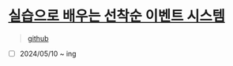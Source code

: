 # [실습으로 배우는 선착순 이벤트 시스템](https://www.inflearn.com/course/선착순-이벤트-시스템-실습/dashboard)

> [github](https://github.com/ZeroCho/next-app-router-z)

-[ ] 2024/05/10 ~ ing

